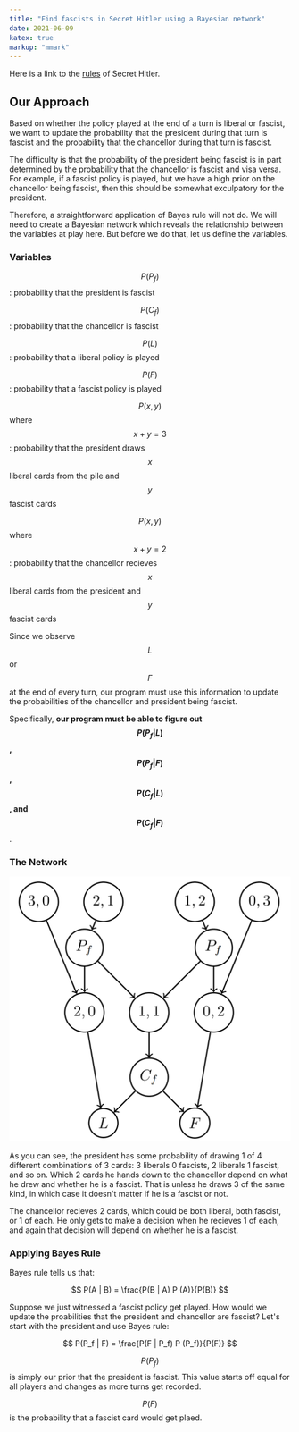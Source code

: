 ```yaml
---
title: "Find fascists in Secret Hitler using a Bayesian network"
date: 2021-06-09
katex: true
markup: "mmark"
---
```


Here is a link to the [rules](https://www.secrethitler.com/assets/Secret_Hitler_Rules.pdf) of Secret Hitler.

## Our Approach

Based on whether the policy played at the end of a turn is liberal or fascist, we want to update the probability that the president during that turn is fascist and the probability that the chancellor during that turn is fascist.

The difficulty is that the probability of the president being fascist is in part determined by the probability that the chancellor is fascist and visa versa. For example, if a fascist policy is played, but we have a high prior on the chancellor being fascist, then this should be somewhat exculpatory for the president.

Therefore, a straightforward application of Bayes rule will not do. We will need to create a Bayesian network which reveals the relationship between the variables at play here. But before we do that, let us define the variables.

### Variables

$$P(P_f)$$: probability that the president is fascist

$$P(C_f)$$: probability that the chancellor is fascist

$$P(L)$$: probability that a liberal policy is played

$$P(F)$$: probability that a fascist policy is played

$$P(x, y)$$ where $$x + y = 3$$: probability that the president draws $$x$$ liberal cards from the pile and $$y$$ fascist cards

$$P(x, y)$$ where $$x + y = 2$$: probability that the chancellor recieves $$x$$ liberal cards from the president and $$y$$ fascist cards

Since we observe $$L$$ or $$F$$ at the end of every turn, our program must use this information to update the probabilities of the chancellor and president being fascist.

Specifically, **our program must be able to figure out $$P(P_f | L)$$, $$P(P_f | F)$$, $$P(C_f | L)$$, and $$P(C_f | F)$$**.

### The Network

![network](/static/bayesian-network.png)

As you can see, the president has some probability of drawing 1 of 4 different combinations of 3 cards: 3 liberals 0 fascists, 2 liberals 1 fascist, and so on. Which 2 cards he hands down to the chancellor depend on what he drew and whether he is a fascist. That is unless he draws 3 of the same kind, in which case it doesn't matter if he is a fascist or not.

The chancellor recieves 2 cards, which could be both liberal, both fascist, or 1 of each. He only gets to make a decision when he recieves 1 of each, and again that decision will depend on whether he is a fascist.

### Applying Bayes Rule

Bayes rule tells us that:

$$
P(A | B)  = \frac{P(B | A) P (A)}{P(B)}
$$

Suppose we just witnessed a fascist policy get played. How would we update the proabilities that the president and chancellor are fascist? Let's start with the president and use Bayes rule:

$$
P(P_f | F) = \frac{P(F | P_f) P (P_f)}{P(F)}
$$

$$P(P_f)$$ is simply our prior that the president is fascist. This value starts off equal for all players and changes as more turns get recorded.

$$P(F)$$ is the probability that a fascist card would get plaed.
